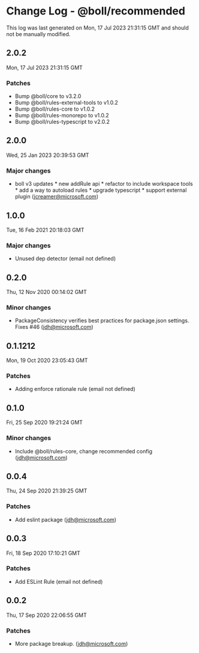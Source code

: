 # Change Log - @boll/recommended

This log was last generated on Mon, 17 Jul 2023 21:31:15 GMT and should not be manually modified.

<!-- Start content -->

## 2.0.2

Mon, 17 Jul 2023 21:31:15 GMT

### Patches

- Bump @boll/core to v3.2.0
- Bump @boll/rules-external-tools to v1.0.2
- Bump @boll/rules-core to v1.0.2
- Bump @boll/rules-monorepo to v1.0.2
- Bump @boll/rules-typescript to v2.0.2

## 2.0.0

Wed, 25 Jan 2023 20:39:53 GMT

### Major changes

- boll v3 updates * new addRule api * refactor to include workspace tools * add a way to autoload rules * upgrade typescript * support external plugin (jcreamer@microsoft.com)

## 1.0.0

Tue, 16 Feb 2021 20:18:03 GMT

### Major changes

- Unused dep detector (email not defined)

## 0.2.0

Thu, 12 Nov 2020 00:14:02 GMT

### Minor changes

- PackageConsistency verifies best practices for package.json settings. Fixes #46 (jdh@microsoft.com)

## 0.1.1212

Mon, 19 Oct 2020 23:05:43 GMT

### Patches

- Adding enforce rationale rule (email not defined)

## 0.1.0

Fri, 25 Sep 2020 19:21:24 GMT

### Minor changes

- Include @boll/rules-core, change recommended config (jdh@microsoft.com)

## 0.0.4

Thu, 24 Sep 2020 21:39:25 GMT

### Patches

- Add eslint package (jdh@microsoft.com)

## 0.0.3

Fri, 18 Sep 2020 17:10:21 GMT

### Patches

- Add ESLint Rule (email not defined)

## 0.0.2

Thu, 17 Sep 2020 22:06:55 GMT

### Patches

- More package breakup. (jdh@microsoft.com)
